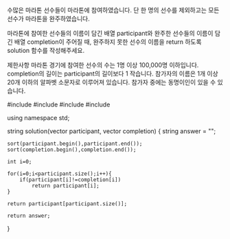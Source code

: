 수많은 마라톤 선수들이 마라톤에 참여하였습니다. 단 한 명의 선수를 제외하고는 모든 선수가 마라톤을 완주하였습니다.

마라톤에 참여한 선수들의 이름이 담긴 배열 participant와 완주한 선수들의 이름이 담긴 배열 completion이 주어질 때, 완주하지 못한 선수의 이름을 return 하도록 solution 함수를 작성해주세요.

제한사항
마라톤 경기에 참여한 선수의 수는 1명 이상 100,000명 이하입니다.
completion의 길이는 participant의 길이보다 1 작습니다.
참가자의 이름은 1개 이상 20개 이하의 알파벳 소문자로 이루어져 있습니다.
참가자 중에는 동명이인이 있을 수 있습니다.


#include <string>
#include <vector>
#include <iostream>
#include <algorithm>

using namespace std;

string solution(vector<string> participant, vector<string> completion) {
    string answer = "";
    
    sort(participant.begin(),participant.end());
    sort(completion.begin(),completion.end());
    
    int i=0;
    
    for(i=0;i<participant.size();i++){
        if(participant[i]!=completion[i])
            return participant[i];
    }
    
    return participant[participant.size()];
   
    return answer;
}
